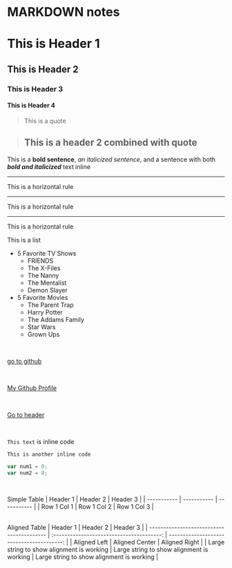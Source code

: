 # MARKDOWN notes

# This is Header 1
## This is Header 2
### This is Header 3
#### This is Header 4

> This is a quote

> ## This is a header 2 combined with quote

This is a **bold sentence**, *an italicized sentence*, and a sentence with both **_bold and italicized_** text inline

------------------------------
This is a horizontal rule
<br>
******************************
This is a horizontal rule
<br>
______________________________
This is a horizontal rule
<br>

This is a list
- 5 Favorite TV Shows
    * FRIENDS
    * The X-Files
    * The Nanny
    * The Mentalist
    * Demon Slayer
- 5 Favorite Movies
    * The Parent Trap
    * Harry Potter
    * The Addams Family
    * Star Wars
    * Grown Ups
<br>

[ ](github.com)

[go to github](github.com)

<br>

[my-github-link]: https://github.com/madamedem/notes
[My Github Profile][my-github-link]

<br>

[Go to header](#header)

<br>

`This text` is inline code
<br>

```This is another inline code```
<br>

```javascript
var num1 = 0;
var num2 = 0;
```
<br>

Simple Table
| Header 1    | Header 2    | Header 3    |
| ----------- | ----------- | ----------- |
| Row 1 Col 1 | Row 1 Col 2 | Row 1 Col 3 |

<br>
Aligned Table
| Header 1                                  | Header 2                                  | Header 3                                  |
| ----------------------------------------- | :---------------------------------------: | ----------------------------------------: |
| Aligned Left                              | Aligned Center                            | Aligned Right                             |
| Large string to show alignment is working | Large string to show alignment is working | Large string to show alignment is working |